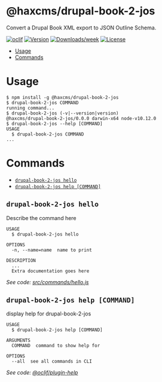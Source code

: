 @haxcms/drupal-book-2-jos
=========================

Convert a Drupal Book XML export to JSON Outline Schema.

[![oclif](https://img.shields.io/badge/cli-oclif-brightgreen.svg)](https://oclif.io)
[![Version](https://img.shields.io/npm/v/@haxcms/drupal-book-2-jos.svg)](https://npmjs.org/package/@haxcms/drupal-book-2-jos)
[![Downloads/week](https://img.shields.io/npm/dw/@haxcms/drupal-book-2-jos.svg)](https://npmjs.org/package/@haxcms/drupal-book-2-jos)
[![License](https://img.shields.io/npm/l/@haxcms/drupal-book-2-jos.svg)](https://github.com/elmsln/haxcms-tools/blob/master/package.json)

<!-- toc -->
* [Usage](#usage)
* [Commands](#commands)
<!-- tocstop -->
# Usage
<!-- usage -->
```sh-session
$ npm install -g @haxcms/drupal-book-2-jos
$ drupal-book-2-jos COMMAND
running command...
$ drupal-book-2-jos (-v|--version|version)
@haxcms/drupal-book-2-jos/0.0.0 darwin-x64 node-v10.12.0
$ drupal-book-2-jos --help [COMMAND]
USAGE
  $ drupal-book-2-jos COMMAND
...
```
<!-- usagestop -->
# Commands
<!-- commands -->
* [`drupal-book-2-jos hello`](#drupal-book-2-jos-hello)
* [`drupal-book-2-jos help [COMMAND]`](#drupal-book-2-jos-help-command)

## `drupal-book-2-jos hello`

Describe the command here

```
USAGE
  $ drupal-book-2-jos hello

OPTIONS
  -n, --name=name  name to print

DESCRIPTION
  ...
  Extra documentation goes here
```

_See code: [src/commands/hello.js](https://github.com/elmsln/haxcms-tools/blob/v0.0.0/src/commands/hello.js)_

## `drupal-book-2-jos help [COMMAND]`

display help for drupal-book-2-jos

```
USAGE
  $ drupal-book-2-jos help [COMMAND]

ARGUMENTS
  COMMAND  command to show help for

OPTIONS
  --all  see all commands in CLI
```

_See code: [@oclif/plugin-help](https://github.com/oclif/plugin-help/blob/v2.1.6/src/commands/help.ts)_
<!-- commandsstop -->

